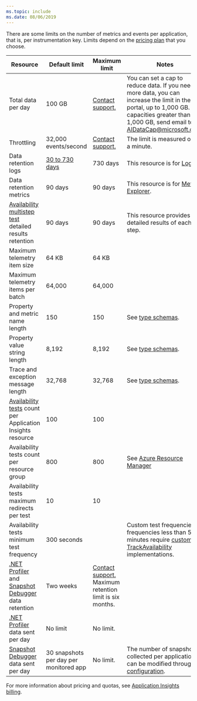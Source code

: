 ```yaml
---
ms.topic: include
ms.date: 08/06/2019
---
```


There are some limits on the number of metrics and events per application, that is, per instrumentation key. Limits depend on the [pricing plan](https://azure.microsoft.com/pricing/details/application-insights/) that you choose.

| Resource | Default limit | Maximum limit | Notes |
|----------|---------------|---------------|-------|
| Total data per day | 100 GB | [Contact support.](https://azure.microsoft.com/support/options/) | You can set a cap to reduce data. If you need more data, you can increase the limit in the portal, up to 1,000 GB. For capacities greater than 1,000 GB, send email to AIDataCap@microsoft.com.|
| Throttling | 32,000 events/second | [Contact support.](https://azure.microsoft.com/support/options/) | The limit is measured over a minute.|
| Data retention logs | [30 to 730 days](../../logs/data-retention-configure.md) | 730 days | This resource is for [Logs](../../logs/log-query-overview.md).|
| Data retention metrics | 90 days | 90 days | This resource is for [Metrics Explorer](../../essentials/metrics-charts.md).|
| [Availability multistep test](/previous-versions/azure/azure-monitor/app/availability-multistep) detailed results retention | 90 days | 90 days | This resource provides detailed results of each step.|
| Maximum telemetry item size | 64 KB | 64 KB | |
| Maximum telemetry items per batch | 64,000 | 64,000 | |
| Property and metric name length | 150 | 150 | See [type schemas](../data-model.md).|
| Property value string length | 8,192 | 8,192 | See [type schemas](../data-model.md).|
| Trace and exception message length | 32,768 | 32,768 | See [type schemas](../data-model.md).|
| [Availability tests](/previous-versions/azure/azure-monitor/app/monitor-web-app-availability) count per Application Insights resource | 100 | 100 | |
| Availability tests count per resource group | 800 | 800 | See [Azure Resource Manager](/azure/azure-resource-manager/management/resources-without-resource-group-limit) |
| Availability tests maximum redirects per test | 10 | 10 | |
| Availability tests minimum test frequency | 300 seconds | | Custom test frequencies or frequencies less than 5 minutes require [custom TrackAvailability](../availability-azure-functions.md) implementations. |
| [.NET Profiler](../profiler-overview.md) and [Snapshot Debugger](../snapshot-debugger.md) data retention | Two weeks | [Contact support.](https://azure.microsoft.com/support/options/) Maximum retention limit is six months. | |
| [.NET Profiler](../profiler-overview.md) data sent per day | No limit | No limit. | |
| [Snapshot Debugger](../snapshot-debugger.md) data sent per day | 30 snapshots per day per monitored app | No limit. | The number of snapshots collected per application can be modified through [configuration](../snapshot-debugger-vm.md). |

For more information about pricing and quotas, see [Application Insights billing](../../logs/cost-logs.md#application-insights-billing).
